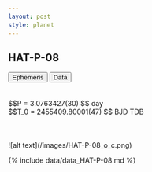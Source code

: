 ```yaml
---
layout: post
style: planet
---
```

<script src="../js/planets.js"></script>

## HAT-P-08

<!-- Tab links -->
<div class="tab">
<button class="tablinks" onclick="openCity(event, 'Ephemeris')">Ephemeris</button>
<button class="tablinks" onclick="openCity(event, 'Data')">Data</button>
</div>

<!-- Tab content -->
<div id="Ephemeris" class="tabcontent" markdown="1">
<br/><br/>
$$P = 3.0763427(30) $$ day <br/>
$$T_0 = 2455409.80001(47) $$ BJD TDB
<br/><br/>
<br/><br/>
![alt text](/images/HAT-P-08_o_c.png)
</div>


<div id="Data" class="tabcontent" markdown="1">

{% include data/data_HAT-P-08.md %}

</div>

<script src="../js/tabs.js"></script>


